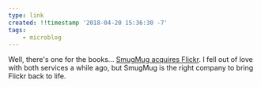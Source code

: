 ```yaml
---
type: link
created: !!timestamp '2018-04-20 15:36:30 -7'
tags:
    - microblog
---
```

Well, there's one for the books... [SmugMug acquires Flickr](https://www.usatoday.com/story/tech/2018/04/20/smugmug-buys-flickr-verizon-oath/537377002/). I fell out of love with both services a while ago, but SmugMug is the right company to bring Flickr back to life.
